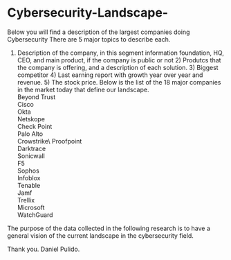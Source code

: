 # Cybersecurity-Landscape-
Below you will find a description of the largest companies doing Cybersecurity There are 5 major topics to describe each. 

1) Description of the company, in this segment information foundation, HQ, CEO, and main product, if the company is public or not  2) Produtcs that the company is offering, and a description of each solution. 3) Biggest competitor 4) Last earning report with growth year over year and revenue. 5) The stock price. Below is the list of the 18 major companies in the market today that define our landscape.\
Beyond Trust\
Cisco\
Okta\
Netskope\
Check Point\
Palo Alto\
Crowstrike\ 
Proofpoint\
Darktrace\
Sonicwall\
F5\
Sophos\
Infoblox\
Tenable\
Jamf\
Trellix\
Microsoft\
WatchGuard

The purpose of the data collected in the following research is to have a general vision of the current landscape in the cybersecurity field.

Thank you.
Daniel Pulido. 
